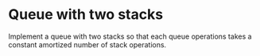# Queue with two stacks

Implement a queue with two stacks so that each queue operations takes a constant amortized number of stack operations.
